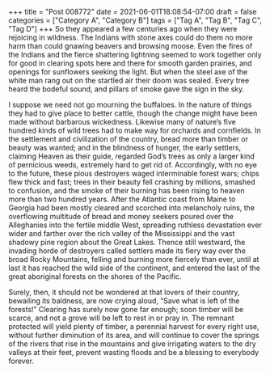 +++
title = "Post 008772"
date = 2021-06-01T18:08:54-07:00
draft = false
categories = ["Category A", "Category B"]
tags = ["Tag A", "Tag B", "Tag C", "Tag D"]
+++
So they appeared a few centuries ago when they were rejoicing in wildness. The Indians with stone axes could do them no more harm than could gnawing beavers and browsing moose. Even the fires of the Indians and the fierce shattering lightning seemed to work together only for good in clearing spots here and there for smooth garden prairies, and openings for sunflowers seeking the light. But when the steel axe of the white man rang out on the startled air their doom was sealed. Every tree heard the bodeful sound, and pillars of smoke gave the sign in the sky.

I suppose we need not go mourning the buffaloes. In the nature of things they had to give place to better cattle, though the change might have been made without barbarous wickedness. Likewise many of nature’s five hundred kinds of wild trees had to make way for orchards and cornfields. In the settlement and civilization of the country, bread more than timber or beauty was wanted; and in the blindness of hunger, the early settlers, claiming Heaven as their guide, regarded God’s trees as only a larger kind of pernicious weeds, extremely hard to get rid of. Accordingly, with no eye to the future, these pious destroyers waged interminable forest wars; chips flew thick and fast; trees in their beauty fell crashing by millions, smashed to confusion, and the smoke of their burning has been rising to heaven more than two hundred years. After the Atlantic coast from Maine to Georgia had been mostly cleared and scorched into melancholy ruins, the overflowing multitude of bread and money seekers poured over the Alleghanies into the fertile middle West, spreading ruthless devastation ever wider and farther over the rich valley of the Mississippi and the vast shadowy pine region about the Great Lakes. Thence still westward, the invading horde of destroyers called settlers made its fiery way over the broad Rocky Mountains, felling and burning more fiercely than ever, until at last it has reached the wild side of the continent, and entered the last of the great aboriginal forests on the shores of the Pacific.

Surely, then, it should not be wondered at that lovers of their country, bewailing its baldness, are now crying aloud, “Save what is left of the forests!” Clearing has surely now gone far enough; soon timber will be scarce, and not a grove will be left to rest in or pray in. The remnant protected will yield plenty of timber, a perennial harvest for every right use, without further diminution of its area, and will continue to cover the springs of the rivers that rise in the mountains and give irrigating waters to the dry valleys at their feet, prevent wasting floods and be a blessing to everybody forever.
